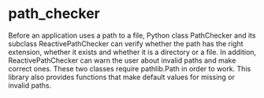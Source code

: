 # path_checker

Before an application uses a path to a file, Python class PathChecker and its
subclass ReactivePathChecker can verify whether the path has the right
extension, whether it exists and whether it is a directory or a file. In
addition, ReactivePathChecker can warn the user about invalid paths and make
correct ones. These two classes require pathlib.Path in order to work. This
library also provides functions that make default values for missing or
invalid paths.
